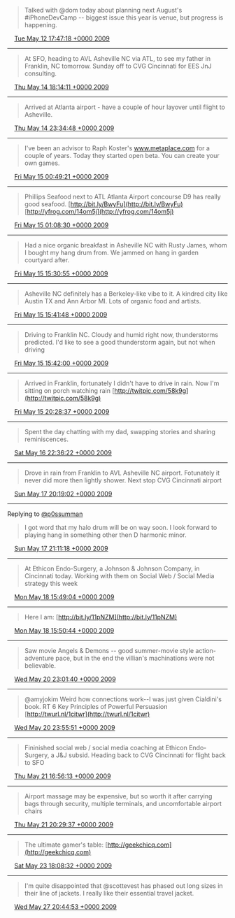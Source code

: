 > Talked with @dom today about planning next August's #iPhoneDevCamp -- biggest issue this year is venue, but progress is happening.

<img src="../../media/tweet.ico" width="12" /> [Tue May 12 17:47:18 +0000 2009](https://twitter.com/ChristopherA/status/1775575834)

----

> At SFO, heading to AVL Asheville NC via ATL, to see my father in Franklin, NC tomorrow. Sunday off to CVG Cincinnati for EES JnJ consulting.

<img src="../../media/tweet.ico" width="12" /> [Thu May 14 18:14:11 +0000 2009](https://twitter.com/ChristopherA/status/1797484331)

----

> Arrived at Atlanta airport - have a couple of hour layover until flight to Asheville.

<img src="../../media/tweet.ico" width="12" /> [Thu May 14 23:34:48 +0000 2009](https://twitter.com/ChristopherA/status/1800388368)

----

> I've been an advisor to Raph Koster's www.metaplace.com for a couple of years. Today they started open beta. You can create your own games.

<img src="../../media/tweet.ico" width="12" /> [Fri May 15 00:49:21 +0000 2009](https://twitter.com/ChristopherA/status/1801025587)

----

> Phillips Seafood next to ATL Atlanta Airport concourse D9 has really good seafood. [http://bit.ly/BwyFu](http://bit.ly/BwyFu)  [http://yfrog.com/14om5j](http://yfrog.com/14om5j)

<img src="../../media/tweet.ico" width="12" /> [Fri May 15 01:08:30 +0000 2009](https://twitter.com/ChristopherA/status/1801197338)

----

> Had a nice organic breakfast in Asheville NC with Rusty James, whom I bought my hang drum from. We jammed on hang in garden courtyard after.

<img src="../../media/tweet.ico" width="12" /> [Fri May 15 15:30:55 +0000 2009](https://twitter.com/ChristopherA/status/1807003057)

----

> Asheville NC definitely has a Berkeley-like vibe to it. A kindred city like Austin TX and Ann Arbor MI. Lots of organic food and artists.

<img src="../../media/tweet.ico" width="12" /> [Fri May 15 15:41:48 +0000 2009](https://twitter.com/ChristopherA/status/1807110044)

----

> Driving to Franklin NC. Cloudy and humid right now, thunderstorms predicted. I'd like to see a good thunderstorm again, but not when driving

<img src="../../media/tweet.ico" width="12" /> [Fri May 15 15:42:00 +0000 2009](https://twitter.com/ChristopherA/status/1807112136)

----

> Arrived in Franklin, fortunately I didn't have to drive in rain. Now I'm sitting on porch watching rain [http://twitpic.com/58k9g](http://twitpic.com/58k9g)

<img src="../../media/tweet.ico" width="12" /> [Fri May 15 20:28:37 +0000 2009](https://twitter.com/ChristopherA/status/1809888435)

----

> Spent the day chatting with my dad, swapping stories and sharing reminiscences.

<img src="../../media/tweet.ico" width="12" /> [Sat May 16 22:36:22 +0000 2009](https://twitter.com/ChristopherA/status/1820731138)

----

> Drove in rain from Franklin to AVL Asheville NC airport. Fotunately it never did more then lightly shower. Next stop CVG Cincinnati airport

<img src="../../media/tweet.ico" width="12" /> [Sun May 17 20:19:02 +0000 2009](https://twitter.com/ChristopherA/status/1828724884)

----

Replying to [@p0ssumman](https://twitter.com/FarPixel/status/1808807946)

> I got word that my halo drum will be on way soon. I look forward to playing hang in something other then D harmonic minor.

<img src="../../media/tweet.ico" width="12" /> [Sun May 17 21:11:18 +0000 2009](https://twitter.com/ChristopherA/status/1829163367)

----

> At Ethicon Endo-Surgery, a Johnson & Johnson Company, in Cincinnati today. Working with them on Social Web / Social Media strategy this week

<img src="../../media/tweet.ico" width="12" /> [Mon May 18 15:49:04 +0000 2009](https://twitter.com/ChristopherA/status/1836909874)

----

> Here I am: [http://bit.ly/11pNZM](http://bit.ly/11pNZM)

<img src="../../media/tweet.ico" width="12" /> [Mon May 18 15:50:44 +0000 2009](https://twitter.com/ChristopherA/status/1836926204)

----

> Saw movie Angels & Demons -- good summer-movie style action-adventure pace, but in the end the villian's machinations were not believable.

<img src="../../media/tweet.ico" width="12" /> [Wed May 20 23:01:40 +0000 2009](https://twitter.com/ChristopherA/status/1864659880)

----

> @amyjokim Weird how connections work--I was just given Cialdini's book. RT 6 Key Principles of Powerful Persuasion [http://twurl.nl/1citwr](http://twurl.nl/1citwr)

<img src="../../media/tweet.ico" width="12" /> [Wed May 20 23:55:51 +0000 2009](https://twitter.com/ChristopherA/status/1865140519)

----

> Fininished social web / social media coaching at Ethicon Endo-Surgery, a J&J subsid. Heading back to CVG Cincinnati for flight back to SFO

<img src="../../media/tweet.ico" width="12" /> [Thu May 21 16:56:13 +0000 2009](https://twitter.com/ChristopherA/status/1872855577)

----

> Airport massage may be expensive, but so worth it after carrying bags through security, multiple terminals, and uncomfortable airport chairs

<img src="../../media/tweet.ico" width="12" /> [Thu May 21 20:29:37 +0000 2009](https://twitter.com/ChristopherA/status/1874981330)

----

> The ultimate gamer's table: [http://geekchicq.com](http://geekchicq.com)

<img src="../../media/tweet.ico" width="12" /> [Sat May 23 18:08:32 +0000 2009](https://twitter.com/ChristopherA/status/1895225630)

----

> I'm quite disappointed that @scottevest has phased out long sizes in their line of jackets. I really like their essential travel jacket.

<img src="../../media/tweet.ico" width="12" /> [Wed May 27 20:44:53 +0000 2009](https://twitter.com/ChristopherA/status/1939511978)